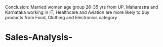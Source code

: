 Conclusion:
Married women age group 26-35 yrs from UP, Maharastra and Karnataka working in IT, Healthcare and Aviation are more likely to buy products from Food, Clothing and Electronics category
# Sales-Analysis-
